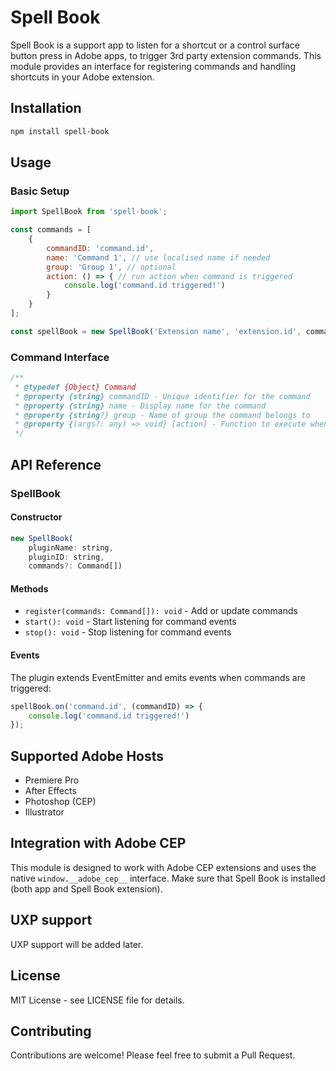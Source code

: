 # Spell Book

Spell Book is a support app to listen for a shortcut or a control surface button press in Adobe apps,
to trigger 3rd party extension commands.
This module provides an interface for registering commands and handling shortcuts in your Adobe extension.

## Installation

```bash
npm install spell-book
```

## Usage

### Basic Setup

```javascript
import SpellBook from 'spell-book';

const commands = [
    {
        commandID: 'command.id',
        name: 'Command 1', // use localised name if needed
        group: 'Group 1', // optional
        action: () => { // run action when command is triggered
            console.log('command.id triggered!')
        }
    }
];

const spellBook = new SpellBook('Extension name', 'extension.id', commands);
```

### Command Interface

```javascript
/**
 * @typedef {Object} Command
 * @property {string} commandID - Unique identifier for the command
 * @property {string} name - Display name for the command
 * @property {string?} group - Name of group the command belongs to
 * @property {(args?: any) => void} [action] - Function to execute when command is triggered
 */
```

## API Reference

### SpellBook

#### Constructor

```javascript
new SpellBook(
    pluginName: string,
    pluginID: string,
    commands?: Command[])
```

#### Methods

- `register(commands: Command[]): void` - Add or update commands
- `start(): void` - Start listening for command events
- `stop(): void` - Stop listening for command events

#### Events

The plugin extends EventEmitter and emits events when commands are triggered:

```javascript
spellBook.on('command.id', (commandID) => {
    console.log('command.id triggered!')
});
```

## Supported Adobe Hosts
- Premiere Pro
- After Effects
- Photoshop (CEP)
- Illustrator

## Integration with Adobe CEP

This module is designed to work with Adobe CEP extensions and uses the native `window.__adobe_cep__` interface.
Make sure that Spell Book is installed (both app and Spell Book extension).

## UXP support
UXP support will be added later.

## License

MIT License - see LICENSE file for details.

## Contributing

Contributions are welcome! Please feel free to submit a Pull Request. 